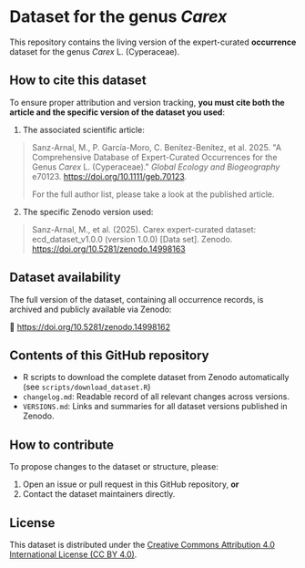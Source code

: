 # Dataset for the genus *Carex*

This repository contains the living version of the expert-curated **occurrence** dataset for the genus *Carex* L. (Cyperaceae).

## How to cite this dataset
To ensure proper attribution and version tracking, **you must cite both the article and the specific version of the dataset you used**:

1. The associated scientific article:
> Sanz-Arnal, M., P. García-Moro, C. Benítez-Benítez, et al.  2025. "A Comprehensive Database of Expert-Curated Occurrences for the Genus *Carex* L. (Cyperaceae)." *Global Ecology and Biogeography* e70123. https://doi.org/10.1111/geb.70123.
> 
> For the full author list, please take a look at the published article.

2. The specific Zenodo version used:
> Sanz-Arnal, M., et al. (2025). Carex expert-curated dataset: ecd_dataset_v1.0.0 (version 1.0.0) [Data set]. Zenodo. https://doi.org/10.5281/zenodo.14998163

## Dataset availability
The full version of the dataset, containing all occurrence records, is archived and publicly available via Zenodo:

🔗 https://doi.org/10.5281/zenodo.14998162


## Contents of this GitHub repository
- R scripts to download the complete dataset from Zenodo automatically (see `scripts/download_dataset.R`)
- `changelog.md`: Readable record of all relevant changes across versions.
- `VERSIONS.md`: Links and summaries for all dataset versions published in Zenodo.

## How to contribute
To propose changes to the dataset or structure, please:
1. Open an issue or pull request in this GitHub repository, **or**
2. Contact the dataset maintainers directly.

## License
This dataset is distributed under the [Creative Commons Attribution 4.0 International License (CC BY 4.0)](https://creativecommons.org/licenses/by/4.0/).
